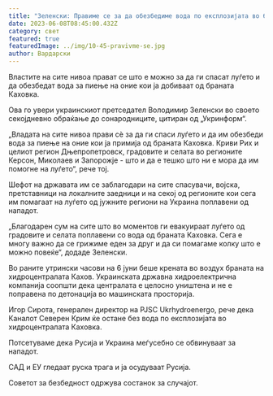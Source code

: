 ```yaml
---
title: "Зеленски: Правиме се за да обезбедиме вода по експлозијата во браната Каховка"
date: 2023-06-08T08:45:00.432Z
category: свет
featured: true
featuredImage: ../img/10-45-pravivme-se.jpg
author: Вардарски
---
```

Властите на сите нивоа прават се што е можно за да ги спасат луѓето и да обезбедат вода за пиење на оние кои ја добиваат од браната Каховка.

Ова го увери украинскиот претседател Володимир Зеленски во своето секојдневно обраќање до сонародниците, цитиран од „Укринформ“.

„Владата на сите нивоа прави сè за да ги спаси луѓето и да им обезбеди вода за пиење на оние кои ја примија од браната Каховка. Криви Рих и целиот регион Дњепропетровск, градовите и селата во регионите Керсон, Миколаев и Запорожје - што и да е тешко што ни е мора да им помогне на луѓето“, рече тој.

Шефот на државата им се заблагодари на сите спасувачи, војска, претставници на локалните заедници и на секој од регионите кои сега им помагаат на луѓето од јужните региони на Украина поплавени од нападот.

„Благодарен сум на сите што во моментов ги евакуираат луѓето од градовите и селата поплавени со вода од браната Каховка. Сега е многу важно да се грижиме еден за друг и да си помагаме колку што е можно повеќе“, додаде Зеленски.

Во раните утрински часови на 6 јуни беше крената во воздух браната на хидроцентралата Кахов. Украинската државна хидроелектрична компанија соопшти дека централата е целосно уништена и не е поправена по детонација во машинската просторија.

Игор Сирота, генерален директор на PJSC Ukrhydroenergo, рече дека Каналот Северен Крим ќе остане без вода по експлозијата во хидроцентралата Каховка.

Потсетуваме дека Русија и Украина меѓусебно се обвинуваат за нападот.

САД и ЕУ гледаат руска трага и ја осудуваат Русија.

Советот за безбедност одржува состанок за случајот.